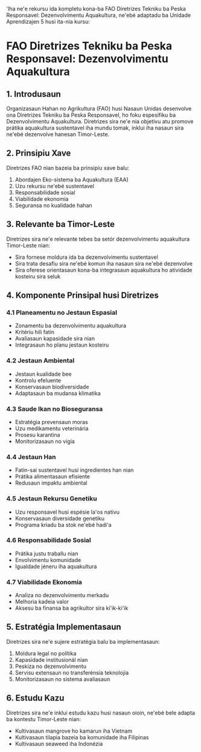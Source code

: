 'Iha ne'e rekursu ida kompletu kona-ba FAO Diretrizes Tekniku ba Peska Responsavel: Dezenvolvimentu Aquakultura, ne'ebé adaptadu ba Unidade Aprendizajen 5 husi ita-nia kursu:

# FAO Diretrizes Tekniku ba Peska Responsavel: Dezenvolvimentu Aquakultura

## 1. Introdusaun

Organizasaun Hahan no Agrikultura (FAO) husi Nasaun Unidas desenvolve ona Diretrizes Tekniku ba Peska Responsavel, ho foku espesifiku ba Dezenvolvimentu Aquakultura. Diretrizes sira ne'e nia objetivu atu promove prátika aquakultura sustentavel iha mundu tomak, inklui iha nasaun sira ne'ebé dezenvolve hanesan Timor-Leste.

## 2. Prinsipiu Xave

Diretrizes FAO nian bazeia ba prinsipiu xave balu:

1. Abordajen Eko-sistema ba Aquakultura (EAA)
2. Uzu rekursu ne'ebé sustentavel
3. Responsabilidade sosial
4. Viabilidade ekonomia
5. Seguransa no kualidade hahan

## 3. Relevante ba Timor-Leste

Diretrizes sira ne'e relevante tebes ba setór dezenvolvimentu aquakultura Timor-Leste nian:

- Sira fornese moldura ida ba dezenvolvimentu sustentavel
- Sira trata desafiu sira ne'ebé komun iha nasaun sira ne'ebé dezenvolve
- Sira oferese orientasaun kona-ba integrasaun aquakultura ho atividade kosteiru sira seluk

## 4. Komponente Prinsipal husi Diretrizes

### 4.1 Planeamentu no Jestaun Espasial

- Zonamentu ba dezenvolvimentu aquakultura
- Kritériu hili fatin
- Avaliasaun kapasidade sira nian
- Integrasaun ho planu jestaun kosteiru

### 4.2 Jestaun Ambiental

- Jestaun kualidade bee
- Kontrolu efeluente
- Konservasaun biodiversidade
- Adaptasaun ba mudansa klimatika

### 4.3 Saude Ikan no Bioseguransa

- Estratégia prevensaun moras
- Uzu medikamentu veterinária
- Prosesu karantina
- Monitorizasaun no vigia

### 4.4 Jestaun Han

- Fatin-sai sustentavel husi ingredientes han nian
- Prátika alimentasaun efisiente
- Redusaun impaktu ambiental

### 4.5 Jestaun Rekursu Genetiku

- Uzu responsavel husi espésie la'os nativu
- Konservasaun diversidade genetiku
- Programa kriadu ba stok ne'ebé hadi'a

### 4.6 Responsabilidade Sosial

- Prátika justu traballu nian
- Envolvimentu komunidade
- Igualdade jéneru iha aquakultura

### 4.7 Viabilidade Ekonomia

- Analiza no dezenvolvimentu merkadu
- Melhoria kadeia valor
- Aksesu ba finansa ba agrikultor sira ki'ik-ki'ik

## 5. Estratégia Implementasaun

Diretrizes sira ne'e sujere estratégia balu ba implementasaun:

1. Moldura legal no polítika
2. Kapasidade institusionál nian
3. Peskiza no dezenvolvimentu
4. Servisu extensaun no transferénsia teknolojia
5. Monitorizasaun no sistema avaliasaun

## 6. Estudu Kazu

Diretrizes sira ne'e inklui estudu kazu husi nasaun oioin, ne'ebé bele adapta ba kontestu Timor-Leste nian:

- Kultivasaun mangrove ho kamarun iha Vietnam
- Kultivasaun tilapia bazeia ba komunidade iha Filipinas
- Kultivasaun seaweed iha Indonézia

##
